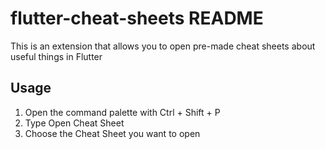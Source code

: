# flutter-cheat-sheets README

This is an extension that allows you to open pre-made cheat sheets about useful things in Flutter

## Usage
1. Open the command palette with Ctrl + Shift + P
2. Type Open Cheat Sheet
3. Choose the Cheat Sheet you want to open
